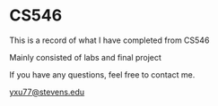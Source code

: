 # CS546
This is a record of what I have completed from CS546

Mainly consisted of labs and final project

If you have any questions, feel free to contact me.

yxu77@stevens.edu
